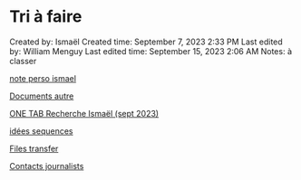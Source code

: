# Tri à faire

Created by: Ismaël 
Created time: September 7, 2023 2:33 PM
Last edited by: William Menguy
Last edited time: September 15, 2023 2:06 AM
Notes: à classer

[note perso ismael](Tri%20a%CC%80%20faire%2067f3a66f18c641d0ae028c223caa64ff/note%20perso%20ismael%20e6644a8cab9f46eb9d633dbcfe785e73.md)

[Documents autre](Tri%20a%CC%80%20faire%2067f3a66f18c641d0ae028c223caa64ff/Documents%20autre%209c04872eb5f74e42a9117bf2ef16c93d.md)

[ONE TAB Recherche Ismaël (sept 2023)](Tri%20a%CC%80%20faire%2067f3a66f18c641d0ae028c223caa64ff/ONE%20TAB%20Recherche%20Ismae%CC%88l%20(sept%202023)%208418b42a891c4a4ba59cfdc2ff5dd050.md)

[idées sequences](Tri%20a%CC%80%20faire%2067f3a66f18c641d0ae028c223caa64ff/ide%CC%81es%20sequences%20445546909a3b464fbed6242dced4b9a8.md)

[Files transfer](Tri%20a%CC%80%20faire%2067f3a66f18c641d0ae028c223caa64ff/Files%20transfer%20e5e02f82d5ce460982a642f2e8453c5e.md)

[Contacts journalists](Tri%20a%CC%80%20faire%2067f3a66f18c641d0ae028c223caa64ff/Contacts%20journalists%2052f6952e21be43f88892d9097fd22caa.md)